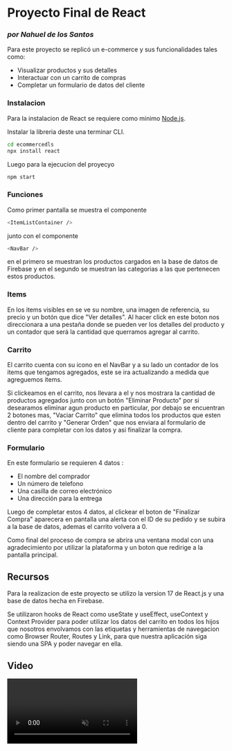 # Proyecto Final de React
### _por Nahuel de los Santos_

Para este proyecto se replicó un e-commerce y sus funcionalidades tales como:

- Visualizar productos y sus detalles
- Interactuar con un carrito de compras
- Completar un formulario de datos del cliente

### Instalacion
Para la instalacion de React se requiere como minimo [Node.js](https://nodejs.org/).

Instalar la libreria deste una terminar CLI.

```sh
cd ecommercedls
npx install react
```

Luego para la ejecucion del proyecyo

```sh
npm start
```
### Funciones  
Como primer pantalla se muestra el componente 
```sh
<ItemListContainer />
```
junto con el componente
```sh
<NavBar />
```
en el primero se muestran los productos cargados en la base de datos de Firebase y en el segundo se muestran las categorias a las que pertenecen estos productos.

### Items

En los items visibles en <ItemListContainer /> se ve su nombre, una imagen de referencia, su precio y un botón que dice "Ver detalles". 
Al hacer click en este boton nos direccionara a una pestaña donde se pueden ver los detalles del producto y un contador que será la cantidad que querramos agregar al carrito.


### Carrito

El carrito cuenta con su icono en el NavBar y a su lado un contador de los items que tengamos agregados, este se ira actualizando a medida que agreguemos items.


Si clickeamos en el carrito, nos llevara a el y nos mostrara la cantidad de productos agregados junto con un botón "Eliminar Producto" por si desearamos eliminar agun producto en particular, por debajo se encuentran 2 botones mas, "Vaciar Carrito" que elimina todos los productos que esten dentro del carrito y "Generar Orden" que nos enviara al formulario de cliente para completar con los datos y asi finalizar la compra.

### Formulario 
En este formulario se requieren 4 datos :

- El nombre del comprador
- Un número de telefono
- Una casilla de correo electrónico
- Una dirección para la entrega

Luego de completar estos 4 datos, al clickear el boton de "Finalizar Compra" aparecera en pantalla una alerta con el ID de su pedido y se subira a la base de datos, ademas el carrito volvera a 0. 

Como final del proceso de compra se abrira una ventana modal con una agradecimiento por utilizar la plataforma y un boton que redirige a la pantalla principal.

## Recursos
Para la realizacion de este proyecto se utilizo la version 17 de React.js y una base de datos hecha en Firebase.

Se utilizaron hooks de React como useState y useEffect, useContext y Context Provider para poder utilizar los datos del carrito en todos los hijos que nosotros envolvamos con las etiquetas y herramientas de navegacion como Browser Router, Routes y Link, para que nuestra aplicación siga siendo una SPA y poder navegar en ella. 


## Video 

<video src="./images/video.gif" autoplay="true" loop="true" muted="true" controls="false"></video>